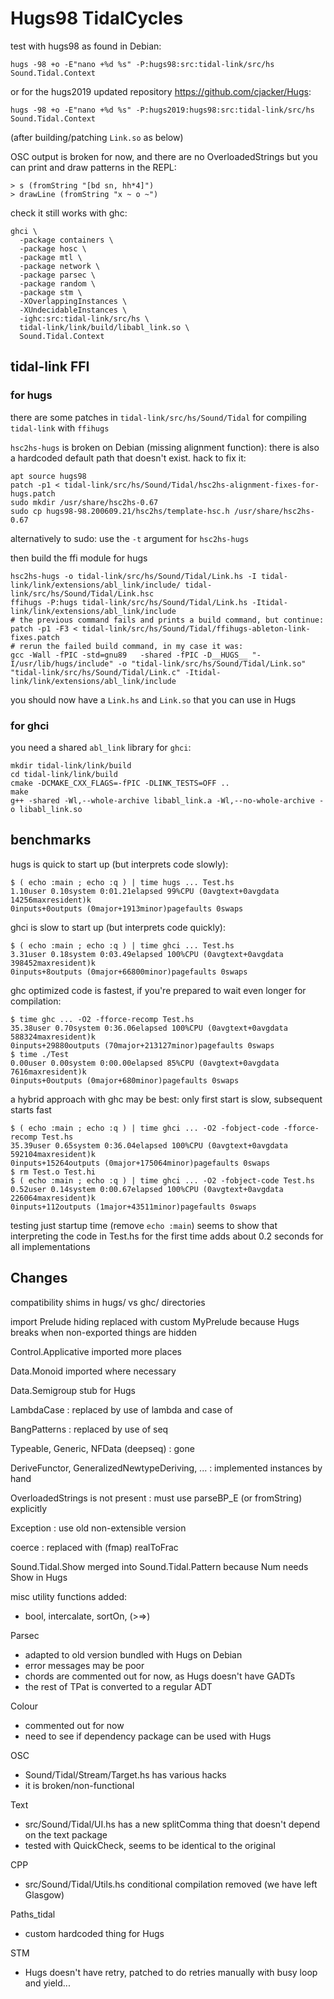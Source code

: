 # Hugs98 TidalCycles

test with hugs98 as found in Debian:

```
hugs -98 +o -E"nano +%d %s" -P:hugs98:src:tidal-link/src/hs Sound.Tidal.Context
```

or for the hugs2019 updated repository
<https://github.com/cjacker/Hugs>:

```
hugs -98 +o -E"nano +%d %s" -P:hugs2019:hugs98:src:tidal-link/src/hs Sound.Tidal.Context
```

(after building/patching `Link.so` as below)

OSC output is broken for now,
and there are no OverloadedStrings
but you can print and draw patterns in the REPL:

```
> s (fromString "[bd sn, hh*4]")
> drawLine (fromString "x ~ o ~")
```

check it still works with ghc:

```
ghci \
  -package containers \
  -package hosc \
  -package mtl \
  -package network \
  -package parsec \
  -package random \
  -package stm \
  -XOverlappingInstances \
  -XUndecidableInstances \
  -ighc:src:tidal-link/src/hs \
  tidal-link/link/build/libabl_link.so \
  Sound.Tidal.Context
```

## tidal-link FFI

### for hugs

there are some patches in `tidal-link/src/hs/Sound/Tidal`
for compiling `tidal-link` with `ffihugs`

`hsc2hs-hugs` is broken on Debian (missing alignment function):
there is also a hardcoded default path that doesn't exist.
hack to fix it:

```
apt source hugs98
patch -p1 < tidal-link/src/hs/Sound/Tidal/hsc2hs-alignment-fixes-for-hugs.patch
sudo mkdir /usr/share/hsc2hs-0.67
sudo cp hugs98-98.200609.21/hsc2hs/template-hsc.h /usr/share/hsc2hs-0.67
```

alternatively to sudo: use the `-t` argument for `hsc2hs-hugs`

then build the ffi module for hugs

```
hsc2hs-hugs -o tidal-link/src/hs/Sound/Tidal/Link.hs -I tidal-link/link/extensions/abl_link/include/ tidal-link/src/hs/Sound/Tidal/Link.hsc
ffihugs -P:hugs tidal-link/src/hs/Sound/Tidal/Link.hs -Itidal-link/link/extensions/abl_link/include
# the previous command fails and prints a build command, but continue:
patch -p1 -F3 < tidal-link/src/hs/Sound/Tidal/ffihugs-ableton-link-fixes.patch
# rerun the failed build command, in my case it was:
gcc -Wall -fPIC -std=gnu89   -shared -fPIC -D__HUGS__ "-I/usr/lib/hugs/include" -o "tidal-link/src/hs/Sound/Tidal/Link.so" "tidal-link/src/hs/Sound/Tidal/Link.c" -Itidal-link/link/extensions/abl_link/include
```

you should now have a `Link.hs` and `Link.so` that you can use in Hugs

### for ghci

you need a shared `abl_link` library for `ghci`:

```
mkdir tidal-link/link/build
cd tidal-link/link/build
cmake -DCMAKE_CXX_FLAGS=-fPIC -DLINK_TESTS=OFF ..
make
g++ -shared -Wl,--whole-archive libabl_link.a -Wl,--no-whole-archive -o libabl_link.so
```

## benchmarks

hugs is quick to start up (but interprets code slowly):

```
$ ( echo :main ; echo :q ) | time hugs ... Test.hs
1.10user 0.10system 0:01.21elapsed 99%CPU (0avgtext+0avgdata 14256maxresident)k
0inputs+0outputs (0major+1913minor)pagefaults 0swaps
```

ghci is slow to start up (but interprets code quickly):

```
$ ( echo :main ; echo :q ) | time ghci ... Test.hs
3.31user 0.18system 0:03.49elapsed 100%CPU (0avgtext+0avgdata 398452maxresident)k
0inputs+8outputs (0major+66800minor)pagefaults 0swaps
```

ghc optimized code is fastest,
if you're prepared to wait even longer for compilation:

```
$ time ghc ... -O2 -fforce-recomp Test.hs
35.38user 0.70system 0:36.06elapsed 100%CPU (0avgtext+0avgdata 588324maxresident)k
0inputs+29880outputs (70major+213127minor)pagefaults 0swaps
$ time ./Test
0.00user 0.00system 0:00.00elapsed 85%CPU (0avgtext+0avgdata 7616maxresident)k
0inputs+0outputs (0major+680minor)pagefaults 0swaps
```

a hybrid approach with ghc may be best:
only first start is slow, subsequent starts fast

```
$ ( echo :main ; echo :q ) | time ghci ... -O2 -fobject-code -fforce-recomp Test.hs
35.39user 0.65system 0:36.04elapsed 100%CPU (0avgtext+0avgdata 592104maxresident)k
0inputs+15264outputs (0major+175064minor)pagefaults 0swaps
$ rm Test.o Test.hi
$ ( echo :main ; echo :q ) | time ghci ... -O2 -fobject-code Test.hs
0.52user 0.14system 0:00.67elapsed 100%CPU (0avgtext+0avgdata 226064maxresident)k
0inputs+112outputs (1major+43511minor)pagefaults 0swaps
```

testing just startup time (remove `echo :main`) seems to show that
interpreting the code in Test.hs for the first time
adds about 0.2 seconds for all implementations

## Changes

compatibility shims in hugs/ vs ghc/ directories

import Prelude hiding replaced with custom MyPrelude
because Hugs breaks when non-exported things are hidden

Control.Applicative imported more places

Data.Monoid imported where necessary

Data.Semigroup stub for Hugs

LambdaCase : replaced by use of lambda and case of

BangPatterns : replaced by use of seq

Typeable, Generic, NFData (deepseq) : gone

DeriveFunctor, GeneralizedNewtypeDeriving, ... : implemented instances by hand

OverloadedStrings is not present : must use parseBP_E (or fromString) explicitly

Exception : use old non-extensible version

coerce : replaced with (fmap) realToFrac

Sound.Tidal.Show merged into Sound.Tidal.Pattern because Num needs Show in Hugs

misc utility functions added:

- bool, intercalate, sortOn, (>=>)

Parsec

- adapted to old version bundled with Hugs on Debian
- error messages may be poor
- chords are commented out for now, as Hugs doesn't have GADTs
- the rest of TPat is converted to a regular ADT

Colour

- commented out for now
- need to see if dependency package can be used with Hugs

OSC

- Sound/Tidal/Stream/Target.hs has various hacks
- it is broken/non-functional

Text

- src/Sound/Tidal/UI.hs has a new splitComma thing that doesn't depend on the text package
- tested with QuickCheck, seems to be identical to the original

CPP

- src/Sound/Tidal/Utils.hs conditional compilation removed (we have left Glasgow)

Paths_tidal

- custom hardcoded thing for Hugs

STM

- Hugs doesn't have retry, patched to do retries manually with busy loop and yield...
